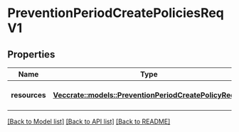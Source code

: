 # PreventionPeriodCreatePoliciesReqV1

## Properties

Name | Type | Description | Notes
------------ | ------------- | ------------- | -------------
**resources** | [**Vec<crate::models::PreventionPeriodCreatePolicyReqV1>**](prevention.CreatePolicyReqV1.md) | A collection of policies to create |

[[Back to Model list]](../README.md#documentation-for-models) [[Back to API list]](../README.md#documentation-for-api-endpoints) [[Back to README]](../README.md)
